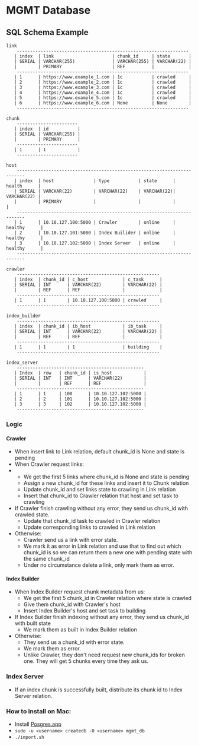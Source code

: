 # MGMT Database

## SQL Schema Example

```
link
    -----------------------------------------------------------------
   | index  | link                      | chunk_id     | state       |
   | SERIAL | VARCHAR(255)              | VARCHAR(255) | VARCHAR(22) |
   |        | PRIMARY                   | REF          |             |
    -----------------------------------------------------------------
   | 1      | https://www.example_1.com | 1c           | crawled     |
   | 2      | https://www.example_2.com | 1c           | crawled     | 
   | 3      | https://www.example_3.com | 1c           | crawled     | 
   | 4      | https://www.example_4.com | 1c           | crawled     |
   | 5      | https://www.example_5.com | 1c           | crawled     |  
   | 6      | https://www.example_6.com | None         | None        | 
    -----------------------------------------------------------------

chunk
    -----------------------
   | index  | id           |
   | SERIAL | VARCHAR(255) |
   |        | PRIMARY      |
    -----------------------
   | 1      | 1            |
    -----------------------
   
host
    -------------------------------------------------------------------------
   | index  | host               | type           | state      | health      |
   | SERIAL | VARCHAR(22)        | VARCHAR(22)    | VARCHAR(22)| VARCHAR(22) |   
   |        | PRIMARY            |                |            |             |   
    -------------------------------------------------------------------------
   | 1      | 10.10.127.100:5000 | Crawler        | online     | healthy      |
   | 2      | 10.10.127.101:5000 | Index Builider | online     | healthy      |
   | 3      | 10.10.127.102:5000 | Index Server   | online     | healthy      |
    -------------------------------------------------------------------------

crawler
    ------------------------------------------------------
   | index  | chunk_id | c_host             | c_task      |
   | SERIAL | INT      | VARCHAR(22)        | VARCHAR(22) |
   |        | REF      | REF                |             | 
    ------------------------------------------------------
   | 1      | 1        | 10.10.127.100:5000 | crawled     |
    ------------------------------------------------------

index_builder
    ------------------------------------------------------
   | index  | chunk_id | ib_host            | ib_task     | 
   | SERIAL | INT      | VARCHAR(22)        | VARCHAR(22) | 
   |        | REF      | REF                |             |
    ------------------------------------------------------
   | 1      | 1        | 1                  | building    |
    ------------------------------------------------------

index_server
    ------------------------------------------------
   | Index  | row   | chunk_id | is_host            | 
   | SERIAL | INT   | INT      | VARCHAR(22)        | 
   |        |       | REF      | REF                |
    ------------------------------------------------
   | 1      | 1     | 100      | 10.10.127.102:5000 |
   | 2      | 2     | 101      | 10.10.127.102:5000 |
   | 3      | 3     | 102      | 10.10.127.102:5000 |
    ------------------------------------------------
```


### Logic

#### Crawler
- When insert link to Link relation, default chunk_id is None and state is pending
- When Crawler request links:
- - We get the first 5 links where chunk_id is None and state is pending
  - Assign a new chunk_id for these links and insert it to Chunk relation 
  - Update chunk_id and set links state to crawling in Link relation
  - Insert that chunk_id to Crawler relation that host and set task to crawling
- If Crawler finish crawling without any error, they send us chunk_id with crawled state.
  - Update that chunk_id task to crawled in Crawler relation
  - Update corresponding links to crawled in Link relation
- Otherwise:
  - Crawler send us a link with error state. 
  - We mark it as error in Link relation and use that to find out which chunk_id is 
  so we can return them a new one with pending state with the same chunk_id
  - Under no circumstance delete a link, only mark them as error.

#### Index Builder
- When Index Builder request chunk metadata from us:
  - We get the first 5 chunk_id in Crawler relation where state is crawled
  - Give them chunk_id with Crawler's host
  - Insert Index Builder's host and set task to building
- If Index Builder finish indexing without any error, they send us chunk_id with built state
  - We mark them as built in Index Builder relation
- Otherwise:
  - They send us a chunk_id with error state.
  - We mark them as error.
  - Unlike Crawler, they don't need request new chunk_ids for broken one.
  They will get 5 chunks every time they ask us. 

### Index Server
- If an index chunk is successfully built, distribute its chunk id to Index Server relation.

### How to install on Mac:
- Install [Posgres.app](https://postgresapp.com)
- `sudo -u <username> createdb -O <username> mgmt_db`
- `./import.sh`
